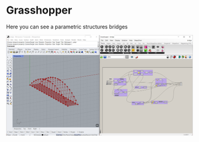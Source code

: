 # Grasshopper
Here you can see a parametric structures bridges

<!-- ![image](https://github.com/CleisonManriqueAguirre/Grassopper-and-jupyternotebooks/blob/main/grass.png) --!>

<p align="center">
<img src=grass.png width="700">
</p>

